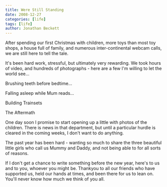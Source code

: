 ```yaml
---
title: Were Still Standing
date: 2008-12-27
categories: [life]
tags: [life]
author: Jonathan Beckett
---
```


After spending our first Christmas with children, more toys than most toy shops, a house full of family, and numerous inter-continental webcam calls, we are still here to tell the tale.

It's been hard work, stressful, but ultimately very rewarding. We took hours of video, and hundreds of photographs - here are a few I'm willing to let the world see...

Brushing teeth before bedtime...

Falling asleep while Mum reads...

Building Trainsets

The Aftermath

One day soon I promise to start opening up a little with photos of the children. There is news in that department, but until a particular hurdle is cleared in the coming weeks, I don't want to do anything.

The past year has been hard - wanting so much to share the three beautiful little girls who call us Mummy and Daddy, and not being able to for all sorts of reasons.

If I don't get a chance to write something before the new year, here's to us and to you, whoever you might be. Thankyou to all our friends who have supported us, held our hands at times, and been there for us to lean on. You'll never know how much we think of you all.